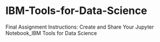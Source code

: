 # IBM-Tools-for-Data-Science
Final Assignment Instructions: Create and Share Your Jupyter Notebook_IBM Tools for Data Science
